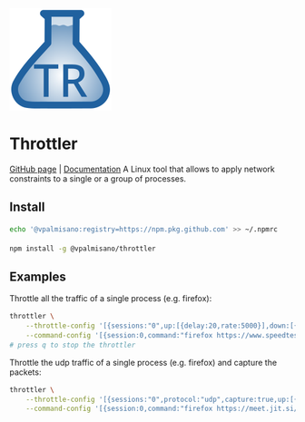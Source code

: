 ![logo](media/logo.svg "Throttler")
# Throttler
[GitHub page](https://github.com/vpalmisano/throttler) | [Documentation](https://vpalmisano.github.io/throttler)
A Linux tool that allows to apply network constraints to a single or a group of processes.

## Install
```bash
echo '@vpalmisano:registry=https://npm.pkg.github.com' >> ~/.npmrc

npm install -g @vpalmisano/throttler
```

## Examples
Throttle all the traffic of a single process (e.g. firefox):
```bash
throttler \
    --throttle-config '[{sessions:"0",up:[{delay:20,rate:5000}],down:[{delay:20,rate:5000}]}]' \
    --command-config '[{session:0,command:"firefox https://www.speedtest.net"}]'
# press q to stop the throttler
```

Throttle the udp traffic of a single process (e.g. firefox) and capture the packets:
```bash
throttler \
    --throttle-config '[{sessions:"0",protocol:"udp",capture:true,up:[{delay:50,loss:1,rate:2000}],down:[{delay:20,loss:1,rate:2000}]}]' \
    --command-config '[{session:0,command:"firefox https://meet.jit.si/"}]'
```
